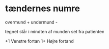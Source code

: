 # tændernes numre

overmund +
undermund -

tegnet står i mindten af munden set fra patienten

+1 Venstre fortan
1+ Højre fortand
